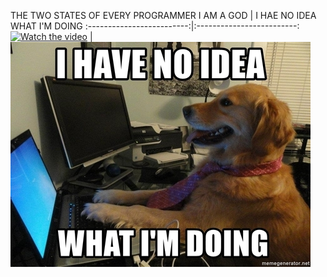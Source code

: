 THE TWO STATES OF EVERY PROGRAMMER
I AM A GOD            |  I HAE NO IDEA WHAT I'M DOING
:-------------------------:|:-------------------------:
[![Watch the video](https://img.youtube.com/vi/6avJHaC3C2U/hqdefault.jpg)](https://www.youtube.com/watch?v=6avJHaC3C2U) |  ![GitHub Logo](/images/no-idea-04-small.jpg)
